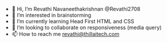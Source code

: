 - 👋 Hi, I’m Revathi Navaneethakrishnan @Revathi2708
- 👀 I’m interested in brainstorming 
- 🌱 I’m currently learning Head First HTML and CSS
- 💞️ I’m looking to collaborate on responsiveness (media query)
- 📫 How to reach me revathi@thillaitech.com

<!---
Revathi2708/Revathi2708 is a ✨ special ✨ repository because its `README.md` (this file) appears on your GitHub profile.
You can click the Preview link to take a look at your changes.
--->
